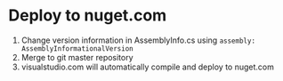 ﻿# Deploy to nuget.com

1. Change version information in AssemblyInfo.cs using `assembly: AssemblyInformationalVersion`
2. Merge to git master repository
3. visualstudio.com will automatically compile and deploy to nuget.com